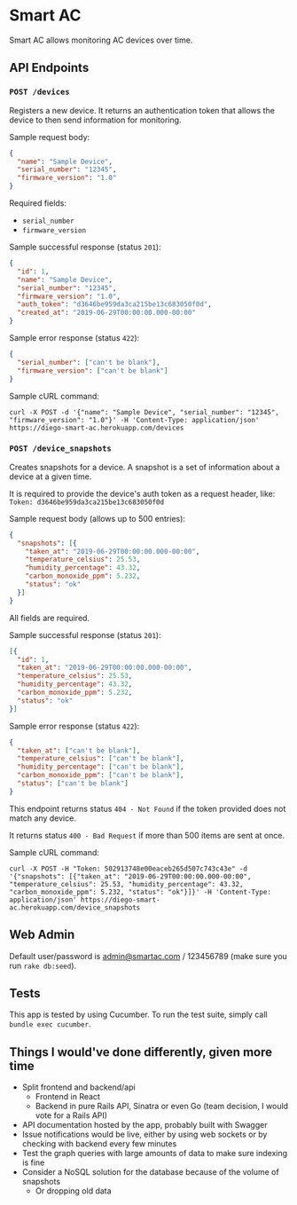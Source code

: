 # Smart AC

Smart AC allows monitoring AC devices over time.

## API Endpoints

### `POST /devices`

Registers a new device. It returns an authentication token that allows the device to then send information for
monitoring.

Sample request body:

```json
{
  "name": "Sample Device",
  "serial_number": "12345",
  "firmware_version": "1.0"
}
```

Required fields:

* `serial_number`
* `firmware_version`

Sample successful response (status `201`):

```json
{
  "id": 1,
  "name": "Sample Device",
  "serial_number": "12345",
  "firmware_version": "1.0",
  "auth_token": "d3646be959da3ca215be13c683050f0d",
  "created_at": "2019-06-29T00:00:00.000-00:00"
}
```

Sample error response (status `422`):

```json
{
  "serial_number": ["can't be blank"],
  "firmware_version": ["can't be blank"]
}
```

Sample cURL command:

```
curl -X POST -d '{"name": "Sample Device", "serial_number": "12345", "firmware_version": "1.0"}' -H 'Content-Type: application/json' https://diego-smart-ac.herokuapp.com/devices
```

### `POST /device_snapshots`

Creates snapshots for a device. A snapshot is a set of information about a device at a given time.

It is required to provide the device's auth token as a request header, like: `Token: d3646be959da3ca215be13c683050f0d`

Sample request body (allows up to 500 entries):

```json
{
  "snapshots": [{
    "taken_at": "2019-06-29T00:00:00.000-00:00",
    "temperature_celsius": 25.53,
    "humidity_percentage": 43.32,
    "carbon_monoxide_ppm": 5.232,
    "status": "ok"
  }]
}
```

All fields are required.

Sample successful response (status `201`):

```json
[{
  "id": 1,
  "taken_at": "2019-06-29T00:00:00.000-00:00",
  "temperature_celsius": 25.53,
  "humidity_percentage": 43.32,
  "carbon_monoxide_ppm": 5.232,
  "status": "ok"
}]
```

Sample error response (status `422`):

```json
{
  "taken_at": ["can't be blank"],
  "temperature_celsius": ["can't be blank"],
  "humidity_percentage": ["can't be blank"],
  "carbon_monoxide_ppm": ["can't be blank"],
  "status": ["can't be blank"]
}
```

This endpoint returns status `404 - Not Found` if the token provided does not match any device.

It returns status `400 - Bad Request` if more than 500 items are sent at once.

Sample cURL command:

```
curl -X POST -H "Token: 502913748e00eaceb265d507c743c43e" -d '{"snapshots": [{"taken_at": "2019-06-29T00:00:00.000-00:00", "temperature_celsius": 25.53, "humidity_percentage": 43.32, "carbon_monoxide_ppm": 5.232, "status": "ok"}]}' -H 'Content-Type: application/json' https://diego-smart-ac.herokuapp.com/device_snapshots
```

## Web Admin

Default user/password is admin@smartac.com / 123456789 (make sure you run `rake db:seed`).

## Tests

This app is tested by using Cucumber. To run the test suite, simply call `bundle exec cucumber`.

## Things I would've done differently, given more time

* Split frontend and backend/api
  * Frontend in React
  * Backend in pure Rails API, Sinatra or even Go (team decision, I would vote for a Rails API)
* API documentation hosted by the app, probably built with Swagger
* Issue notifications would be live, either by using web sockets or by checking with backend every few minutes
* Test the graph queries with large amounts of data to make sure indexing is fine
* Consider a NoSQL solution for the database because of the volume of snapshots
  * Or dropping old data
